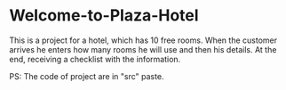 # Welcome-to-Plaza-Hotel
This is a project for a hotel, which has 10 free rooms. When the customer arrives he enters how many rooms he will use and then his details. At the end, receiving a checklist with the information.

PS: The code of project are in "src" paste.
